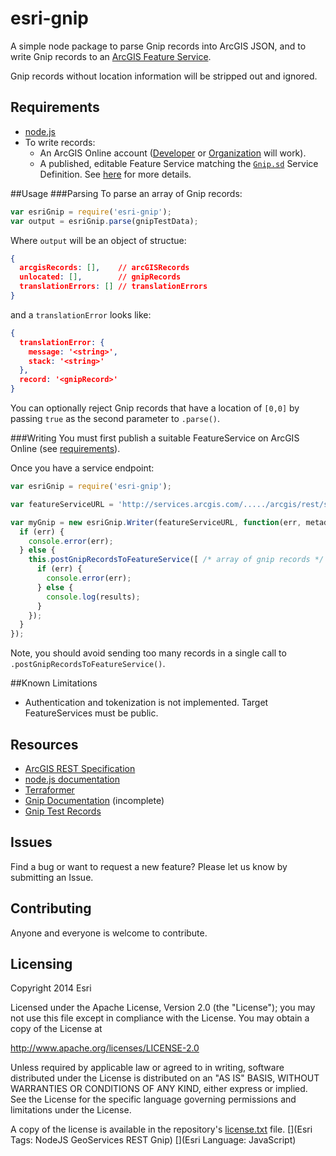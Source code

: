 esri-gnip
=========

A simple node package to parse Gnip records into ArcGIS JSON, and to write Gnip records to an [ArcGIS Feature Service](http://resources.arcgis.com/en/help/arcgis-rest-api/#/Feature_Service/02r3000000z2000000/).

Gnip records without location information will be stripped out and ignored.

## Requirements
* [node.js](http://nodejs.org)
* To write records:
    * An ArcGIS Online account ([Developer](https://developers.arcgis.com/en/) or [Organization](http://www.arcgis.com/home/) will work).
    * A published, editable Feature Service matching the [`Gnip.sd`](Gnip.sd) Service Definition. See [here](http://doc.arcgis.com/en/arcgis-online/share-maps/add-items.htm#ESRI_SECTION1_FFA71B14C6EE459B8E1BEBC8100010DF) for more details.

##Usage
###Parsing
To parse an array of Gnip records:

``` JavaScript
var esriGnip = require('esri-gnip');
var output = esriGnip.parse(gnipTestData);
```

Where `output` will be an object of structue:

``` JSON
{
  arcgisRecords: [],    // arcGISRecords
  unlocated: [],        // gnipRecords
  translationErrors: [] // translationErrors
}
```

and a `translationError` looks like:

``` JSON
{
  translationError: { 
    message: '<string>', 
    stack: '<string>'
  },
  record: '<gnipRecord>'
}
```

You can optionally reject Gnip records that have a location of `[0,0]` by passing `true` as the second parameter to `.parse()`.

###Writing
You must first publish a suitable FeatureService on ArcGIS Online (see [requirements](#Requirements)).

Once you have a service endpoint:

``` JavaScript
var esriGnip = require('esri-gnip');

var featureServiceURL = 'http://services.arcgis.com/...../arcgis/rest/services/Gnip/FeatureServer/0';

var myGnip = new esriGnip.Writer(featureServiceURL, function(err, metadata) {
  if (err) {
    console.error(err);
  } else {
    this.postGnipRecordsToFeatureService([ /* array of gnip records */ ], function(err, results) {
      if (err) {
        console.error(err);
      } else {
        console.log(results);
      }
    });
  }
});
```

Note, you should avoid sending too many records in a single call to `.postGnipRecordsToFeatureService()`.

##Known Limitations
* Authentication and tokenization is not implemented. Target FeatureServices must be public.

## Resources

* [ArcGIS REST Specification](http://resources.arcgis.com/en/help/arcgis-rest-api/)
* [node.js documentation](http://nodejs.org/api/)
* [Terraformer](https://github.com/esri/terraformer)
* [Gnip Documentation](http://support.gnip.com/sources/twitter/data_format.html) (incomplete)
* [Gnip Test Records](test-data/gniptest.json)

## Issues

Find a bug or want to request a new feature?  Please let us know by submitting an Issue.

## Contributing

Anyone and everyone is welcome to contribute. 

## Licensing
Copyright 2014 Esri

Licensed under the Apache License, Version 2.0 (the "License");
you may not use this file except in compliance with the License.
You may obtain a copy of the License at

   http://www.apache.org/licenses/LICENSE-2.0

Unless required by applicable law or agreed to in writing, software
distributed under the License is distributed on an "AS IS" BASIS,
WITHOUT WARRANTIES OR CONDITIONS OF ANY KIND, either express or implied.
See the License for the specific language governing permissions and
limitations under the License.

A copy of the license is available in the repository's [license.txt](license.txt) file.
[](Esri Tags: NodeJS GeoServices REST Gnip)
[](Esri Language: JavaScript)
